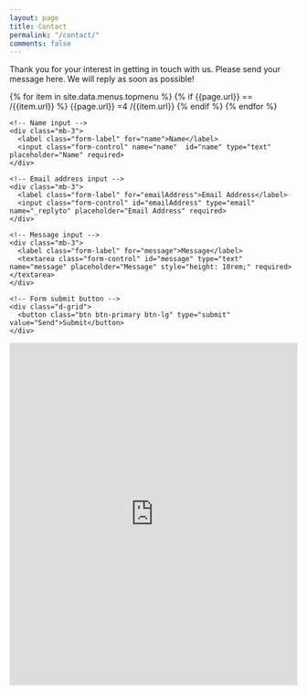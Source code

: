 ```yaml
---
layout: page
title: Contact
permalink: "/contact/"
comments: false
---
```




<!-- Wrapper container -->
<p class="mb-4">Thank you for your interest in getting in touch with us. Please send your message here. We will reply as soon as possible!</p>
{% for item in site.data.menus.topmenu %}
{% if {{page.url}} == /{{item.url}} %}
{{page.url}} =4 /{{item.url}}
{% endif %}
{% endfor %}

  <!-- Bootstrap 5 starter form -->
  <form id="contactForm" action="https://formspree.io/{{site.formspree}}" method="POST">

    <!-- Name input -->
    <div class="mb-3">
      <label class="form-label" for="name">Name</label>
      <input class="form-control" name="name"  id="name" type="text" placeholder="Name" required>
    </div>

    <!-- Email address input -->
    <div class="mb-3">
      <label class="form-label" for="emailAddress">Email Address</label>
      <input class="form-control" id="emailAddress" type="email" name="_replyto" placeholder="Email Address" required>
    </div>

    <!-- Message input -->
    <div class="mb-3">
      <label class="form-label" for="message">Message</label>
      <textarea class="form-control" id="message" type="text" name="message" placeholder="Message" style="height: 10rem;" required></textarea>
    </div>

    <!-- Form submit button -->
    <div class="d-grid">
      <button class="btn btn-primary btn-lg" type="submit" value="Send">Submit</button>
    </div>

  </form>
  <div class="mb-5"></div>
  <iframe src="https://www.google.com/maps/embed?pb=!1m14!1m8!1m3!1d15869.695349090776!2d80.1989143!3d6.0734427!3m2!1i1024!2i768!4f13.1!3m3!1m2!1s0x0%3A0xb02f17fc77ac0859!2sUS%20LAYER%20%5B%20CCTV%20-%20Security%20System%20-%20Galle%20Software%20Solutions%20%5D!5e0!3m2!1sen!2slk!4v1662982509037!5m2!1sen!2slk" width="100%" height="600" style="border:0;" allowfullscreen="" loading="lazy" referrerpolicy="no-referrer-when-downgrade"></iframe>
